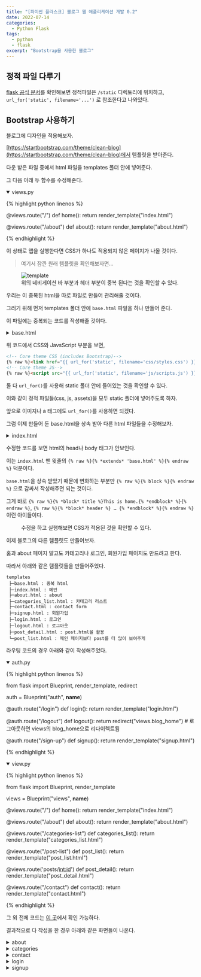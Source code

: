 ```yaml
---
title: "[파이썬 플라스크] 블로그 웹 애플리케이션 개발 0.2"
date: 2022-07-14
categories:
  - Python Flask
tags:
  - python
  - flask
excerpt: "Bootstrap을 사용한 블로그"
---
```


## 정적 파일 다루기

[flask 공식 문서](https://flask.palletsprojects.com/en/2.1.x/tutorial/static/#static-files)를 확인해보면 정적파일은 `/static` 디렉토리에 위치하고, `url_for('static', filename='...')` 로 참조한다고 나와있다.

## Bootstrap 사용하기

블로그에 디자인을 적용해보자.

[https://startbootstrap.com/theme/clean-blog](https://startbootstrap.com/theme/clean-blog)에서 템플릿을 받아준다.

다운 받은 파일 중에서 html 파일을 templates 폴더 안에 넣어준다.

그 다음 아래 두 함수를 수정해준다.

<details open>
<summary>views.py</summary>
<div markdown="1">

{% highlight python linenos %}

@views.route("/")
def home():
    return render_template("index.html")

@views.route("/about")
def about():
    return render_template("about.html")

{% endhighlight %}

</div>
</details>

이 상태로 앱을 실행한다면 CSS가 하나도 적용되지 않은 페이지가 나올 것이다.

> 여기서 잠깐 원래 템플릿을 확인해보자면...

<figure class="align-center">
  <img src="{{ site.url }}{{ site.baseurl }}/assets/images/python/flask/blog/bootstrap.jpg" alt="template">
  <figcaption>위의 네비게이션 바 부분과 헤더 부분이 중복 된다는 것을 확인할 수 있다.</figcaption>
</figure>

우리는 이 중복된 html을 따로 파일로 만들어 관리해줄 것이다.

그러기 위해 먼저 templates 폴더 안에 `base.html` 파일을 하나 만들어 준다.

이 파일에는 중복되는 코드를 작성해줄 것이다.

<details>
<summary>base.html</summary>
<div markdown="1">

{% highlight html linenos %}

<!DOCTYPE html>
<html lang="en">
    <head>
    <meta charset="utf-8" />
    <meta name="viewport" content="width=device-width, initial-scale=1, shrink-to-fit=no" />
    <meta name="description" content="" />
    <meta name="author" content="" />

    {# 변화하는 부분 #}
    <title>{% raw %}{% block title %}{% endblock %}{% endraw %}</title>

    <link rel="icon" type="image/x-icon" href="assets/favicon.ico" />
    <!-- Font Awesome icons (free version)-->
    <script src="https://use.fontawesome.com/releases/v6.1.0/js/all.js" crossorigin="anonymous"></script>
    <!-- Google fonts-->
    <link href="https://fonts.googleapis.com/css?family=Lora:400,700,400italic,700italic" rel="stylesheet" type="text/css" />
    <link
        href="https://fonts.googleapis.com/css?family=Open+Sans:300italic,400italic,600italic,700italic,800italic,400,300,600,700,800"
        rel="stylesheet"
        type="text/css"
    />

    <!-- Core theme CSS (includes Bootstrap)-->
    {% raw %}<link href="{{ url_for('static', filename='css/styles.css') }}" rel="stylesheet" />{% endraw %}
    </head>

    <body>
    <!-- Navigation-->
    <nav class="navbar navbar-expand-lg navbar-light" id="mainNav">
        <div class="container px-4 px-lg-5">
        {% raw %}<a class="navbar-brand" href="{{ url_for('views.home') }}">Taelog</a>{% endraw %}
        <button
            class="navbar-toggler"
            type="button"
            data-bs-toggle="collapse"
            data-bs-target="#navbarResponsive"
            aria-controls="navbarResponsive"
            aria-expanded="false"
            aria-label="Toggle navigation"
        >
            Menu
            <i class="fas fa-bars"></i>
        </button>
        <div class="collapse navbar-collapse" id="navbarResponsive">
            <ul class="navbar-nav ms-auto py-4 py-lg-0">
            {% raw %}<li class="nav-item"><a class="nav-link px-lg-3 py-3 py-lg-4" href="{{ url_for('views.home') }}">Home</a></li>{% endraw %}
            {% raw %}<li class="nav-item"><a class="nav-link px-lg-3 py-3 py-lg-4" href="{{ url_for('views.about') }}">About</a></li>{% endraw %}
            {% raw %}<li class="nav-item"><a class="nav-link px-lg-3 py-3 py-lg-4" href="{{ url_for('views.categories_list') }}">Categories</a></li>{% endraw %}
            {% raw %}<li class="nav-item"><a class="nav-link px-lg-3 py-3 py-lg-4" href="{{ url_for('views.contact') }}">Contact</a></li>{% endraw %}
            {% raw %}<li class="nav-item"><a class="nav-link px-lg-3 py-3 py-lg-4" href="{{ url_for('auth.signup') }}">Sign Up</a></li>{% endraw %}
            {% raw %}<li class="nav-item"><a class="nav-link px-lg-3 py-3 py-lg-4" href="{{ url_for('auth.login') }}">Login</a></li>{% endraw %}
            </ul>
        </div>
        </div>
    </nav>

    {# 변화하는 부분 #}
    {% raw %}{% block header %}{% endblock %}{% endraw %}
    {# 변화하는 부분 #}
    <div class="content-wrapper">{% raw %}{% block content %}{% endblock %}{% endraw %}</div>

    <!-- Footer-->
    <footer class="border-top">
        <div class="container px-4 px-lg-5">
        <div class="row gx-4 gx-lg-5 justify-content-center">
            <div class="col-md-10 col-lg-8 col-xl-7">
            <ul class="list-inline text-center">
                <li class="list-inline-item">
                <a href="#!">
                    <span class="fa-stack fa-lg">
                    <i class="fas fa-circle fa-stack-2x"></i>
                    <i class="fab fa-twitter fa-stack-1x fa-inverse"></i>
                    </span>
                </a>
                </li>
                <li class="list-inline-item">
                <a href="#!">
                    <span class="fa-stack fa-lg">
                    <i class="fas fa-circle fa-stack-2x"></i>
                    <i class="fab fa-facebook-f fa-stack-1x fa-inverse"></i>
                    </span>
                </a>
                </li>
                <li class="list-inline-item">
                <a href="#!">
                    <span class="fa-stack fa-lg">
                    <i class="fas fa-circle fa-stack-2x"></i>
                    <i class="fab fa-github fa-stack-1x fa-inverse"></i>
                    </span>
                </a>
                </li>
            </ul>
            <div class="small text-center text-muted fst-italic">Copyright &copy; Taeyoung 2022</div>
            </div>
        </div>
        </div>
    </footer>
    <!-- Bootstrap core JS-->
    <script src="https://cdn.jsdelivr.net/npm/bootstrap@5.1.3/dist/js/bootstrap.bundle.min.js"></script>

    <!-- Core theme JS-->
    {% raw %}<script src="{{ url_for('static', filename='js/scripts.js') }}"></script>{% endraw %}
    </body>
</html>

{% endhighlight %}

</div>
</details>

위 코드에서 CSS와 JavsScript 부분을 보면,

```html
<!-- Core theme CSS (includes Bootstrap)-->
{% raw %}<link href="{{ url_for('static', filename='css/styles.css') }}" rel="stylesheet"/>{% endraw %}
<!-- Core theme JS-->
{% raw %}<script src="{{ url_for('static', filename='js/scripts.js') }}"></script>{% endraw %}
```

둘 다 `url_for()`를 사용해 static 폴더 안에 들어있는 것을 확인할 수 있다.

이와 같이 정적 파일들(css, js, assets)을 모두 static 폴더에 넣어주도록 하자.

앞으로 이미지나 a 태그에도 `url_for()`를 사용하면 되겠다.

그럼 이제 만들어 둔 base.html을 상속 받아 다른 html 파일들을 수정해보자.

<details>
<summary>index.html</summary>
<div markdown="1">

{% highlight html linenos %}

{% raw %}{% extends 'base.html' %}{% endraw %}

{% raw %}{% block title %}This is home.{% endblock %}{% endraw %}

{% raw %}{% block header %}{% endraw %}
<!-- Page Header-->
{% raw %}<header class="masthead" style="background-image: url( {{ url_for('static', filename='assets/img/home-bg.jpg') }} )">{% endraw %}
    <div class="container position-relative px-4 px-lg-5">
    <div class="row gx-4 gx-lg-5 justify-content-center">
        <div class="col-md-10 col-lg-8 col-xl-7">
        <div class="site-heading">
            <h1>Taelog</h1>
            <span class="subheading">Made by Flask web framwork.</span>
        </div>
        </div>
    </div>
    </div>
</header>
{% raw %}{% endblock %}{% endraw %}

{% raw %}{% block content %}{% endraw %}
<!-- Main Content-->
<div class="container px-4 px-lg-5">
    <div class="row gx-4 gx-lg-5 justify-content-center">
    <div class="col-md-10 col-lg-8 col-xl-7">
        <!-- Post preview-->
        <div class="post-preview">
        <a href="post_detail.html">
            <h2 class="post-title">Man must explore, and this is exploration at its greatest</h2>
            <h3 class="post-subtitle">Problems look mighty small from 150 miles up</h3>
        </a>
        <p class="post-meta">
            Posted by
            <a href="#!">Start Bootstrap</a>
            on September 24, 2022
        </p>
        </div>
        <!-- Divider-->
        <hr class="my-4" />
        <!-- Post preview-->
        <div class="post-preview">
        <a href="post_detail.html"
            ><h2 class="post-title">I believe every human has a finite number of heartbeats. I don't intend to waste any of mine.</h2></a
        >
        <p class="post-meta">
            Posted by
            <a href="#!">Start Bootstrap</a>
            on September 18, 2022
        </p>
        </div>
        <!-- Divider-->
        <hr class="my-4" />
        <!-- Post preview-->
        <div class="post-preview">
        <a href="post_detail.html">
            <h2 class="post-title">Science has not yet mastered prophecy</h2>
            <h3 class="post-subtitle">We predict too much for the next year and yet far too little for the next ten.</h3>
        </a>
        <p class="post-meta">
            Posted by
            <a href="#!">Start Bootstrap</a>
            on August 24, 2022
        </p>
        </div>
        <!-- Divider-->
        <hr class="my-4" />
        <!-- Post preview-->
        <div class="post-preview">
        <a href="post_detail.html">
            <h2 class="post-title">Failure is not an option</h2>
            <h3 class="post-subtitle">Many say exploration is part of our destiny, but it’s actually our duty to future generations.</h3>
        </a>
        <p class="post-meta">
            Posted by
            <a href="#!">Start Bootstrap</a>
            on July 8, 2022
        </p>
        </div>
        <!-- Divider-->
        <hr class="my-4" />
        <!-- Pager-->
        <div class="d-flex justify-content-end mb-4"><a class="btn btn-primary text-uppercase" href="#!">Older Posts →</a></div>
    </div>
    </div>
</div>
{% raw %}{% endblock %}{% endraw %}

{% endhighlight %}

</div>
</details>

수정한 코드를 보면 html의 head나 body 태그가 안보인다.

이는 `index.html` 맨 윗줄의 `{% raw %}{% *extends* 'base.html' %}{% endraw %}` 덕분이다.

`base.html`을 상속 받았기 때문에 변화하는 부분만 `{% raw %}{% block %}{% endraw %}` 으로 감싸서 작성해주면 되는 것이다.

그게 바로 `{% raw %}{% *block* title %}This is home.{% *endblock* %}{% endraw %}`, `{% raw %}{% *block* header %} … {% *endblock* %}{% endraw %}` 이런 아이들이다.

<figure class="align-center">
  <img src="{{ site.url }}{{ site.baseurl }}/assets/images/python/flask/blog/home.JPG" alt="">
  <figcaption>수정을 하고 실행해보면 CSS가 적용된 것을 확인할 수 있다.</figcaption>
</figure>

이제 블로그의 다른 템플릿도 만들어보자.

홈과 about 페이지 말고도 카테고리나 로그인, 회원가입 페이지도 만드려고 한다.

따라서 아래와 같은 템플릿들을 만들어주었다.

```
templates
 ├─base.html : 중복 html
 ├─index.html : 메인
 ├─about.html : about
 ├─categories_list.html : 카테고리 리스트
 ├─contact.html : contact form
 ├─signup.html : 회원가입
 ├─login.html : 로그인
 ├─logout.html : 로그아웃
 ├─post_detail.html : post.html을 활용
 └─post_list.html : 메인 페이지보다 post를 더 많이 보여주게
```

라우팅 코드의 경우 아래와 같이 작성해주었다.

<details open>
<summary>auth.py</summary>
<div markdown="1">

{% highlight python linenos %}

from flask import Blueprint, render_template, redirect

auth = Blueprint("auth", __name__)

@auth.route("/login")
def login():
    return render_template("login.html")

@auth.route("/logout")
def logout():
    return redirect("views.blog_home")  # 로그아웃하면 views의 blog_home으로 리다이렉트됨

@auth.route("/sign-up")
def signup():
    return render_template("signup.html")

{% endhighlight %}

</div>
</details>

<details open>
<summary>view.py</summary>
<div markdown="1">

{% highlight python linenos %}

from flask import Blueprint, render_template
    
views = Blueprint("views", __name__)

@views.route("/")
def home():
    return render_template("index.html")

@views.route("/about")
def about():
    return render_template("about.html")

@views.route("/categories-list")
def categories_list():
    return render_template("categories_list.html")

@views.route("/post-list")
def post_list():
    return render_template("post_list.html")

@views.route('posts/<int:id>')
def post_detail():
    return render_template("post_detail.html")

@views.route("/contact")
def contact():
    return render_template("contact.html")

{% endhighlight %}

</div>
</details>

그 외 전체 코드는 [이 곳](https://github.com/overtae/ifp-flask-study/tree/03-blog-template)에서 확인 가능하다.

결과적으로 다 작성을 한 경우 아래와 같은 화면들이 나온다.

<details>
<summary>about</summary>
<div markdown="1">

![about]({{ site.url }}{{ site.baseurl }}/assets/images/python/flask/blog/about.JPG){: .align-center}

</div>
</details>

<details>
<summary>categories</summary>
<div markdown="1">

![categories]({{ site.url }}{{ site.baseurl }}/assets/images/python/flask/blog/categories.JPG){: .align-center}

</div>
</details>

<details>
<summary>contact</summary>
<div markdown="1">

![contact]({{ site.url }}{{ site.baseurl }}/assets/images/python/flask/blog/contact.JPG){: .align-center}

</div>
</details>

<details>
<summary>login</summary>
<div markdown="1">

![login]({{ site.url }}{{ site.baseurl }}/assets/images/python/flask/blog/login.JPG){: .align-center}

</div>
</details>

<details>
<summary>signup</summary>
<div markdown="1">

![signup]({{ site.url }}{{ site.baseurl }}/assets/images/python/flask/blog/signup.JPG){: .align-center}

</div>
</details>